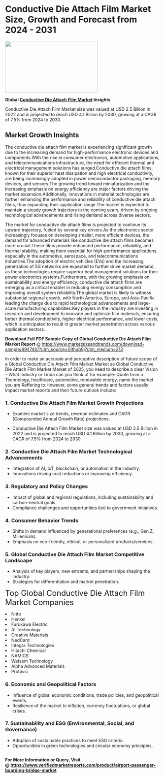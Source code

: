 <H1>Conductive Die Attach Film Market Size, Growth and Forecast from 2024 - 2031</H1><img class="aligncenter size-medium wp-image-584254" src="https://thirdeyenews.in/wp-content/uploads/2024/09/Global-Market-Research-300x168.jpeg" alt="" width="300" height="168" /><p><strong>Global&nbsp;<a href="https://www.marketsizeandtrends.com/download-sample/494740/?utm_source=Github8j?utm_medium=213">Conductive Die Attach Film Market</a> Insights</strong></p><p>Conductive Die Attach Film Market size was valued at USD 2.5 Billion in 2022 and is projected to reach USD 4.1 Billion by 2030, growing at a CAGR of 7.5% from 2024 to 2030.</p><p><h2>Market Growth Insights</h2> <p>The conductive die attach film market is experiencing significant growth due to the increasing demand for high-performance electronic devices and components.With the rise in consumer electronics, automotive applications, and telecommunications infrastructure, the need for efficient thermal and electrical management solutions has surged.Conductive die attach films, known for their superior heat dissipation and high electrical conductivity, are being increasingly adopted in power semiconductor packaging, memory devices, and sensors.The growing trend toward miniaturization and the increasing emphasis on energy efficiency are major factors driving the market expansion.Additionally, innovations in material technologies are further enhancing the performance and reliability of conductive die attach films, thus expanding their application range.The market is expected to maintain a steady growth trajectory in the coming years, driven by ongoing technological advancements and rising demand across diverse sectors.</p> <p>The market for conductive die attach films is projected to continue its upward trajectory, fueled by several key drivers.As the electronics sector increasingly focuses on developing smaller, more efficient devices, the demand for advanced materials like conductive die attach films becomes more crucial.These films provide enhanced performance, reliability, and thermal stability, making them essential for high-performance applications, especially in the automotive, aerospace, and telecommunications industries.The adoption of electric vehicles (EVs) and the increasing penetration of 5G networks are expected to further drive market demand, as these technologies require superior heat management solutions for their power electronics systems.Furthermore, with the growing emphasis on sustainability and energy efficiency, conductive die attach films are emerging as a critical enabler in reducing energy consumption and improving overall system reliability.The global market is likely to witness substantial regional growth, with North America, Europe, and Asia-Pacific leading the charge due to rapid technological advancements and large-scale manufacturing capabilities.Key players in the industry are investing in research and development to innovate and optimize film materials, ensuring better thermal conductivity, higher electrical performance, and lower costs, which is anticipated to result in greater market penetration across various application sectors.</p> <p><span class=""><strong>Download Full PDF Sample Copy of Global Conductive Die Attach Film Market Report</strong> @ <a href="https://www.marketsizeandtrends.com/download-sample/494740/?utm_source=Github8j?utm_medium=213" target="_blank">https://www.marketsizeandtrends.com/download-sample/494740/?utm_source=Github8j?utm_medium=213</a></span></p><p>In order to make an accurate and perceptive description of future scope of a Global&nbsp;Conductive Die Attach Film Market Market as Global&nbsp;Conductive Die Attach Film Market Market of 2025, you need to describe a clear Vision &ndash; What Industry or Linda can you think of for example: Quote from a Technology, healthcare, automotive, renewable energy, name the market you are Reffering to.However, some general trends and factors usually impact market reports and their future outlook include:</p><h3>1.&nbsp;<strong>Conductive Die Attach Film Market Growth Projections</strong></h3><ul><li>Examine market size trends, revenue estimates and CAGR (Compounded Annual Growth Rate) projections.</li><li><p>Conductive Die Attach Film Market size was valued at USD 2.5 Billion in 2022 and is projected to reach USD 4.1 Billion by 2030, growing at a CAGR of 7.5% from 2024 to 2030.</p></li></ul><h3>2.&nbsp;<strong>Conductive Die Attach Film Market Technological Advancements</strong></h3><ul><li>Integration of AI, IoT, blockchain, or automation in the industry.</li><li>Innovations driving cost reductions or improving efficiency.</li></ul><h3>3.&nbsp;<strong>Regulatory and Policy Changes</strong></h3><ul><li>Impact of global and regional regulations, including sustainability and carbon-neutral goals.</li><li>Compliance challenges and opportunities tied to government initiatives.</li></ul><h3>4.&nbsp;<strong>Consumer Behavior Trends</strong></h3><ul><li>Shifts in demand influenced by generational preferences (e.g., Gen Z, Millennials).</li><li>Emphasis on eco-friendly, ethical, or personalized products/services.</li></ul><h3>5.&nbsp;<strong>Global Conductive Die Attach Film Market Competitive Landscape</strong></h3><ul><li>Analysis of key players, new entrants, and partnerships shaping the industry.</li><li>Strategies for differentiation and market penetration.</li></ul><p data-pm-slice="1 1 []"><span style="color: inherit; font-family: inherit; font-size: 25px;">Top Global Conductive Die Attach Film Market Companies</span></p><div class="" data-test-id=""><p><li>Nitto</li><li> Henkel</li><li> Furukawa Electric</li><li> AI Technology</li><li> Creative Materials</li><li> NedCard</li><li> Integra Technologies</li><li> Hitachi Chemical</li><li> NAMICS</li><li> Wafsem Technology</li><li> Alpha Advanced Materials</li><li> Protavic</li></p></div><h3>6.&nbsp;<strong>Economic and Geopolitical Factors</strong></h3><ul><li>Influence of global economic conditions, trade policies, and geopolitical events.</li><li>Resilience of the market to inflation, currency fluctuations, or global crises.</li></ul><h3>7.&nbsp;<strong>Sustainability and ESG (Environmental, Social, and Governance)</strong></h3><ul><li>Adoption of sustainable practices to meet ESG criteria.</li><li>Opportunities in green technologies and circular economy principles.</li></ul><h2><strong style="font-size: 14px;">For More Information or Query, Visit @&nbsp;</strong><a style="background-color: #ffffff; font-size: 14px;" href="https://www.marketsizeandtrends.com/report/conductive-die-attach-film-market/" target="_blank">https://www.verifiedmarketreports.com/product/airport-passenger-boarding-bridge-market</a></h2>